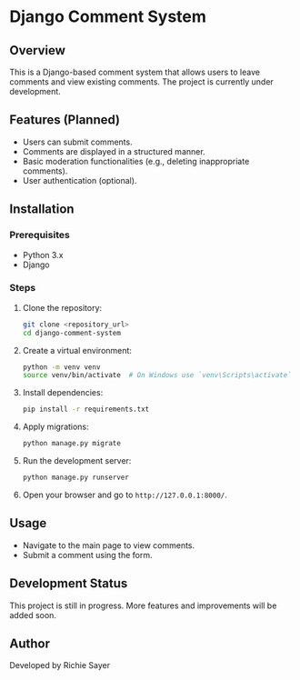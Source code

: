 # Django Comment System

## Overview
This is a Django-based comment system that allows users to leave comments and view existing comments. The project is currently under development.

## Features (Planned)
- Users can submit comments.
- Comments are displayed in a structured manner.
- Basic moderation functionalities (e.g., deleting inappropriate comments).
- User authentication (optional).

## Installation
### Prerequisites
- Python 3.x
- Django

### Steps
1. Clone the repository:
   ```sh
   git clone <repository_url>
   cd django-comment-system
   ```
2. Create a virtual environment:
   ```sh
   python -m venv venv
   source venv/bin/activate  # On Windows use `venv\Scripts\activate`
   ```
3. Install dependencies:
   ```sh
   pip install -r requirements.txt
   ```
4. Apply migrations:
   ```sh
   python manage.py migrate
   ```
5. Run the development server:
   ```sh
   python manage.py runserver
   ```
6. Open your browser and go to `http://127.0.0.1:8000/`.

## Usage
- Navigate to the main page to view comments.
- Submit a comment using the form.

## Development Status
This project is still in progress. More features and improvements will be added soon.

## Author
Developed by Richie Sayer
